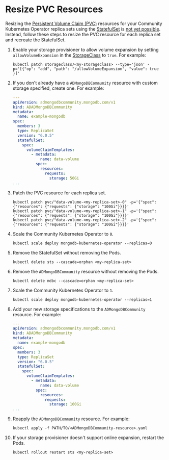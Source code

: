 # Resize PVC Resources #

Resizing the [Persistent Volume Claim (PVC)](https://kubernetes.io/docs/concepts/storage/persistent-volumes/) resources for your Community Kubernetes Operator replica sets using the [StatefulSet](https://kubernetes.io/docs/concepts/workloads/controllers/statefulset/) is [not yet possible](https://github.com/kubernetes/enhancements/pull/3412). Instead, follow these steps to resize the PVC resource for each replica set and recreate the StatefulSet.

1. Enable your storage provisioner to allow volume expansion by setting `allowVolumeExpansion` in the [StorageClass](https://kubernetes.io/docs/concepts/storage/storage-classes/) to `true`. For example:

   ```
   kubectl patch storageclass/<my-storageclass> --type='json' -p='[{"op": "add", "path": "/allowVolumeExpansion", "value": true }]'
   ```

1. If you don't already have a `ADMongoDBCommunity` resource with custom storage specified, create one. For example:

   ```yaml
   ---
   apiVersion: admongodbcommunity.mongodb.com/v1
   kind: ADADMongoDBCommunity
   metadata:
     name: example-mongodb
   spec:
     members: 3
     type: ReplicaSet
     version: "6.0.5"
     statefulSet:
       spec:
         volumeClaimTemplates:
           - metadata:
               name: data-volume
             spec:
               resources:
                 requests:
                   storage: 50Gi
   ...
   ```

1. Patch the PVC resource for each replica set.

   ```
   kubectl patch pvc/"data-volume-<my-replica-set>-0" -p='{"spec": {"resources": {"requests": {"storage": "100Gi"}}}}'
   kubectl patch pvc/"data-volume-<my-replica-set>-1" -p='{"spec": {"resources": {"requests": {"storage": "100Gi"}}}}'
   kubectl patch pvc/"data-volume-<my-replica-set>-2" -p='{"spec": {"resources": {"requests": {"storage": "100Gi"}}}}'
   ```

1. Scale the Community Kubernetes Operator to `0`.

   ```
   kubectl scale deploy mongodb-kubernetes-operator --replicas=0
   ```

1. Remove the StatefulSet without removing the Pods.

   ```
   kubectl delete sts --cascade=orphan <my-replica-set>
   ```

1. Remove the `ADMongoDBCommunity` resource without removing the Pods.

   ```
   kubectl delete mdbc --cascade=orphan <my-replica-set>
   ```

1. Scale the Community Kubernetes Operator to `1`.

   ```
   kubectl scale deploy mongodb-kubernetes-operator --replicas=1
   ```

1. Add your new storage specifications to the `ADMongoDBCommunity` resource. For example:

   ```yaml
   ---
   apiVersion: admongodbcommunity.mongodb.com/v1
   kind: ADADMongoDBCommunity
   metadata:
     name: example-mongodb
   spec:
     members: 3
     type: ReplicaSet
     version: "6.0.5"
     statefulSet:
       spec:
         volumeClaimTemplates:
           - metadata:
               name: data-volume
             spec:
               resources:
                 requests:
                   storage: 100Gi
   ...
   ```

1. Reapply the `ADMongoDBCommunity` resource. For example:

   ```
   kubectl apply -f PATH/TO/<ADMongoDBCommunity-resource>.yaml
   ```

1. If your storage provisioner doesn't support online expansion, restart the Pods.

   ```
   kubectl rollout restart sts <my-replica-set>
   ```
